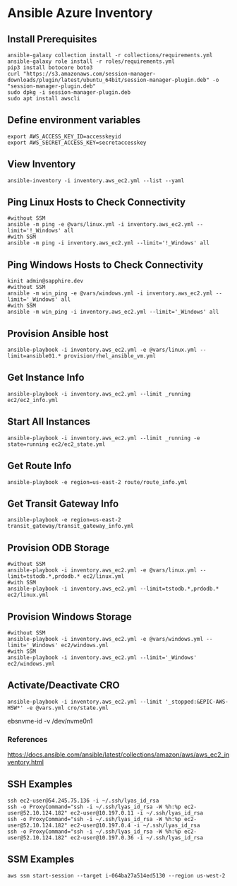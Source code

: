 # Ansible Azure Inventory

## Install Prerequisites
```
ansible-galaxy collection install -r collections/requirements.yml
ansible-galaxy role install -r roles/requirements.yml
pip3 install botocore boto3
curl "https://s3.amazonaws.com/session-manager-downloads/plugin/latest/ubuntu_64bit/session-manager-plugin.deb" -o "session-manager-plugin.deb"
sudo dpkg -i session-manager-plugin.deb
sudo apt install awscli
```

## Define environment variables
```
export AWS_ACCESS_KEY_ID=accesskeyid
export AWS_SECRET_ACCESS_KEY=secretaccesskey
```

## View Inventory
```
ansible-inventory -i inventory.aws_ec2.yml --list --yaml
```

## Ping Linux Hosts to Check Connectivity
```
#without SSM
ansible -m ping -e @vars/linux.yml -i inventory.aws_ec2.yml --limit='!_Windows' all
#with SSM
ansible -m ping -i inventory.aws_ec2.yml --limit='!_Windows' all
```

## Ping Windows Hosts to Check Connectivity
```
kinit admin@sapphire.dev
#without SSM
ansible -m win_ping -e @vars/windows.yml -i inventory.aws_ec2.yml --limit='_Windows' all
#with SSM
ansible -m win_ping -i inventory.aws_ec2.yml --limit='_Windows' all
```

## Provision Ansible host
```
ansible-playbook -i inventory.aws_ec2.yml -e @vars/linux.yml --limit=ansible01.* provision/rhel_ansible_vm.yml
```

## Get Instance Info
```
ansible-playbook -i inventory.aws_ec2.yml --limit _running ec2/ec2_info.yml
```

## Start All Instances
```
ansible-playbook -i inventory.aws_ec2.yml --limit _running -e state=running ec2/ec2_state.yml
```

## Get Route Info
```
ansible-playbook -e region=us-east-2 route/route_info.yml
```

## Get Transit Gateway Info
```
ansible-playbook -e region=us-east-2 transit_gateway/transit_gateway_info.yml
```

## Provision ODB Storage
```
#without SSM
ansible-playbook -i inventory.aws_ec2.yml -e @vars/linux.yml --limit=tstodb.*,prdodb.* ec2/linux.yml
#with SSM
ansible-playbook -i inventory.aws_ec2.yml --limit=tstodb.*,prdodb.* ec2/linux.yml
```

## Provision Windows Storage
```
#without SSM
ansible-playbook -i inventory.aws_ec2.yml -e @vars/windows.yml --limit='_Windows' ec2/windows.yml
#with SSM
ansible-playbook -i inventory.aws_ec2.yml --limit='_Windows' ec2/windows.yml
```

## Activate/Deactivate CRO
```
ansible-playbook -i inventory.aws_ec2.yml --limit '_stopped:&EPIC-AWS-HSW*' -e @vars.yml cro/state.yml
```

ebsnvme-id -v /dev/nvme0n1

### References
https://docs.ansible.com/ansible/latest/collections/amazon/aws/aws_ec2_inventory.html

## SSH Examples
```
ssh ec2-user@54.245.75.136 -i ~/.ssh/lyas_id_rsa
ssh -o ProxyCommand="ssh -i ~/.ssh/lyas_id_rsa -W %h:%p ec2-user@52.10.124.182" ec2-user@10.197.0.11 -i ~/.ssh/lyas_id_rsa
ssh -o ProxyCommand="ssh -i ~/.ssh/lyas_id_rsa -W %h:%p ec2-user@52.10.124.182" ec2-user@10.197.0.4 -i ~/.ssh/lyas_id_rsa
ssh -o ProxyCommand="ssh -i ~/.ssh/lyas_id_rsa -W %h:%p ec2-user@52.10.124.182" ec2-user@10.197.0.36 -i ~/.ssh/lyas_id_rsa
```

## SSM Examples
```
aws ssm start-session --target i-064ba27a514ed5130 --region us-west-2
```